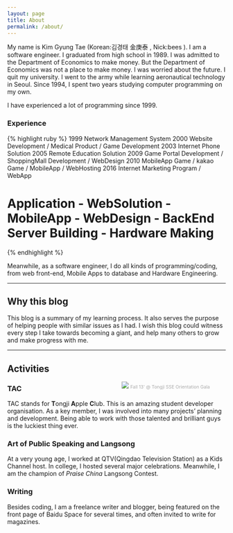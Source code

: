 ```yaml
---
layout: page
title: About
permalink: /about/
---
```

<p>My name is Kim Gyung Tae (Korean:김경태 金庚泰 , Nick:bees ). I am a software engineer. I graduated from high school in 1989. I was admitted to the Department of Economics to make money. But the Department of Economics was not a place to make money. I was worried about the future. I quit my university. I went to the army while learning aeronautical technology in Seoul. Since 1994, I spent two years studying computer programming on my own. </p> 
<p>I have experienced a lot of programming since 1999.</p> 

### Experience
{% highlight ruby %}
 1999 Network Management System
2000 Website Development / Medical Product / Game Development
 2003 Internet Phone Solution
2005 Remote Education Solution
 2009 Game Portal Development / ShoppingMall Development / WebDesign
2010 MobileApp Game / kakao Game / MobileApp / WebHosting
 2016 Internet Marketing Program  / WebApp   
# Application - WebSolution - MobileApp - WebDesign - BackEnd Server Building - Hardware Making
{% endhighlight %}


<p>Meanwhile, as a software engineer, I do all kinds of programming/coding, from web front-end, Mobile Apps to database and Hardware Engineering.</p>

<hr />

<h2 id="why-this-blog">Why this blog</h2>

<p>This blog is a summary of my learning process. It also serves the purpose of helping people with similar issues as I had. I wish this blog could witness every step I take towards becoming a giant, and help many others to grow and make progress with me.</p>

<hr />

<h2 id="activities">Activities</h2>

<div style="vertical-align:baseline;float:right;width:15rem;margin-left:1rem;">
<img style="margin:0;padding:0" src="/public/imgs/about/hosting.jpg" />
<small style="font-size: .65rem;color:#aaa;">Fall 13' @ Tongji SSE Orientation Gala</small>
</div>

<h3 id="tac">TAC</h3>

<p>TAC stands for <b>T</b>ongji <b>A</b>pple <b>C</b>lub. This is an amazing student developer organisation. As a key member, I was involved into many projects’ planning and development. Being able to work with those talented and brilliant guys is the luckiest thing ever.</p>

<h3 id="art-of-public-speaking-and-langsong">Art of Public Speaking and Langsong</h3>

<p>At a very young age, I worked at QTV(Qingdao Television Station) as a Kids Channel host. In college, I hosted several major celebrations. Meanwhile, I am the champion of <em>Praise China</em> Langsong Contest.</p>

<h3 id="writing">Writing</h3>
<p>Besides coding, I am a freelance writer and blogger, being featured on the front page of Baidu Space for several times, and often invited to write for magazines.</p>